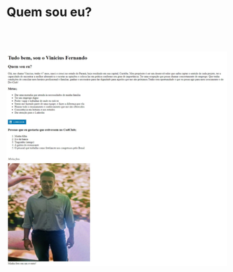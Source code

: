 <h1>Quem sou eu?<h1>
<br>



<img src="https://raw.githubusercontent.com/ViniFerAlbuquerque/Quem-Sou-Eu/061c2e0e8fefab0c2a474f70f06ec7263fbd85af/Eu02.jpeg" alt="README da página" target=”_blank” rel=”noopener”>
